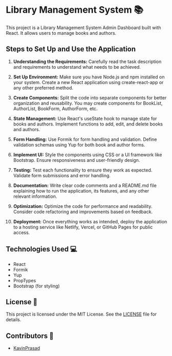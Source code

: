 # Library Management System 📚

This project is a Library Management System Admin Dashboard built with React. It allows users to manage books and authors.

## Steps to Set Up and Use the Application

1. **Understanding the Requirements:** Carefully read the task description and requirements to understand what needs to be achieved.

2. **Set Up Environment:** Make sure you have Node.js and npm installed on your system. Create a new React application using create-react-app or any other preferred method.

3. **Create Components:** Split the code into separate components for better organization and reusability. You may create components for BookList, AuthorList, BookForm, AuthorForm, etc.

4. **State Management:** Use React's useState hook to manage state for books and authors. Implement functions to add, edit, and delete books and authors.

5. **Form Handling:** Use Formik for form handling and validation. Define validation schemas using Yup for both book and author forms.

6. **Implement UI:** Style the components using CSS or a UI framework like Bootstrap. Ensure responsiveness and user-friendly design.

7. **Testing:** Test each functionality to ensure they work as expected. Validate form submissions and error handling.

8. **Documentation:** Write clear code comments and a README.md file explaining how to run the application, its features, and any other relevant information.

9. **Optimization:** Optimize the code for performance and readability. Consider code refactoring and improvements based on feedback.

10. **Deployment:** Once everything works as intended, deploy the application to a hosting service like Netlify, Vercel, or GitHub Pages for public access.

## Technologies Used 💻

- React
- Formik
- Yup
- PropTypes
- Bootstrap (for styling)

## License 📝

This project is licensed under the MIT License. See the [LICENSE](LICENSE) file for details.

## Contributors 🙌

- [KavinPrasad](https://github.com/KavinPrasad2948)
